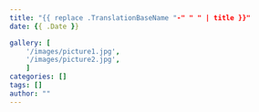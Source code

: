 ```yaml
---
title: "{{ replace .TranslationBaseName "-" " " | title }}"
date: {{ .Date }}

gallery: [
    '/images/picture1.jpg',
    '/images/picture2.jpg',
    ]
categories: []
tags: []
author: ""
---
```

